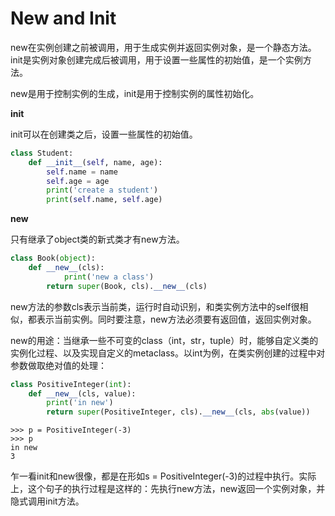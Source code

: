 # New and Init

new在实例创建之前被调用，用于生成实例并返回实例对象，是一个静态方法。init是实例对象创建完成后被调用，用于设置一些属性的初始值，是一个实例方法。

new是用于控制实例的生成，init是用于控制实例的属性初始化。

**init**

init可以在创建类之后，设置一些属性的初始值。

```python
class Student:
  	def __init__(self, name, age):
      	self.name = name
        self.age = age
        print('create a student')
        print(self.name, self.age)
```

**new**

只有继承了object类的新式类才有new方法。

```python
class Book(object):
  	def __new__(cls):
    		print('new a class')
        return super(Book, cls).__new__(cls)
```

new方法的参数cls表示当前类，运行时自动识别，和类实例方法中的self很相似，都表示当前实例。同时要注意，new方法必须要有返回值，返回实例对象。



new的用途：当继承一些不可变的class（int，str，tuple）时，能够自定义类的实例化过程、以及实现自定义的metaclass。以int为例，在类实例创建的过程中对参数做取绝对值的处理：

```python
class PositiveInteger(int):
  	def __new__(cls, value):
      	print('in new')
        return super(PositiveInteger, cls).__new__(cls, abs(value))
```

```
>>> p = PositiveInteger(-3)
>>> p
in new
3
```

乍一看init和new很像，都是在形如s = PositiveInteger(-3)的过程中执行。实际上，这个句子的执行过程是这样的：先执行new方法，new返回一个实例对象，并隐式调用init方法。